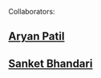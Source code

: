 Collaborators:
<h2><a href="https://github.com/CodeShotsAryan">Aryan Patil</a></h2>
<h2><a href="https://github.com/SanketBhandarii">Sanket Bhandari</a></h2>
